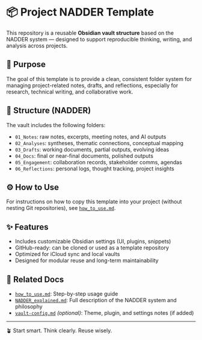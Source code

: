 # 📦 Project NADDER Template

This repository is a reusable **Obsidian vault structure** based on the NADDER system — designed to support reproducible thinking, writing, and analysis across projects.

## 🌱 Purpose

The goal of this template is to provide a clean, consistent folder system for managing project-related notes, drafts, and reflections, especially for research, technical writing, and collaborative work.

## 🧰 Structure (NADDER)

The vault includes the following folders:

- `01_Notes`: raw notes, excerpts, meeting notes, and AI outputs
- `02_Analyses`: syntheses, thematic connections, conceptual mapping
- `03_Drafts`: working documents, partial outputs, evolving ideas
- `04_Docs`: final or near-final documents, polished outputs
- `05_Engagement`: collaboration records, stakeholder comms, agendas
- `06_Reflections`: personal logs, thought tracking, project insights

## ⚙️ How to Use

For instructions on how to copy this template into your project (without nesting Git repositories), see [`how_to_use.md`](how_to_use.md).

## ✨ Features

- Includes customizable Obsidian settings (UI, plugins, snippets)
- GitHub-ready: can be cloned or used as a template repository
- Optimized for iCloud sync and local vaults
- Designed for modular reuse and long-term maintainability

## 📁 Related Docs

- [`how_to_use.md`](how_to_use.md): Step-by-step usage guide  
- [`NADDER_explained.md`](NADDER_explained.md): Full description of the NADDER system and philosophy  
- [`vault-config.md`](vault-config.md) *(optional)*: Theme, plugin, and settings notes (if added)

---

🪴 Start smart. Think clearly. Reuse wisely.

